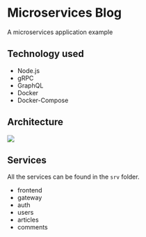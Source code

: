 # Microservices Blog
A microservices application example

## Technology used
- Node.js
- gRPC
- GraphQL
- Docker
- Docker-Compose

## Architecture
![](https://www.lucidchart.com/publicSegments/view/27db3963-5db1-459a-a55c-c941aa00280d/image.png)

## Services
All the services can be found in the `srv` folder.
- frontend
- gateway
- auth
- users
- articles
- comments
